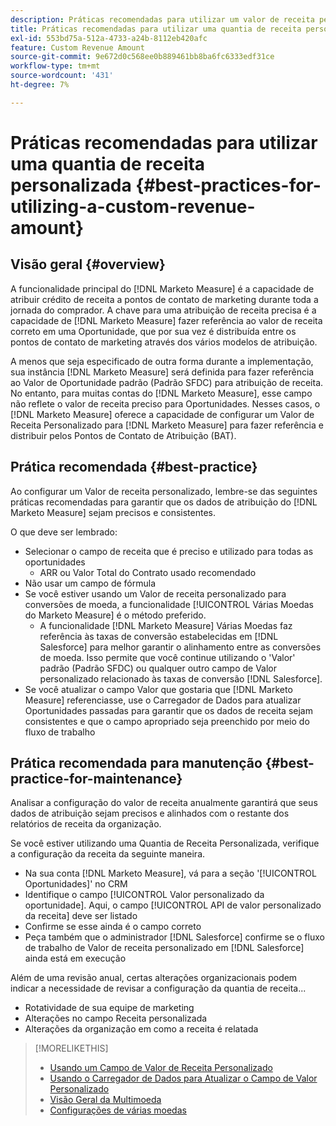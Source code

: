 ```yaml
---
description: Práticas recomendadas para utilizar um valor de receita personalizado - [!DNL Marketo Measure]
title: Práticas recomendadas para utilizar uma quantia de receita personalizada
exl-id: 553bd75a-512a-4733-a24b-8112eb420afc
feature: Custom Revenue Amount
source-git-commit: 9e672d0c568ee0b889461bb8ba6fc6333edf31ce
workflow-type: tm+mt
source-wordcount: '431'
ht-degree: 7%

---
```


# Práticas recomendadas para utilizar uma quantia de receita personalizada {#best-practices-for-utilizing-a-custom-revenue-amount}

## Visão geral {#overview}

A funcionalidade principal do [!DNL Marketo Measure] é a capacidade de atribuir crédito de receita a pontos de contato de marketing durante toda a jornada do comprador. A chave para uma atribuição de receita precisa é a capacidade de [!DNL Marketo Measure] fazer referência ao valor de receita correto em uma Oportunidade, que por sua vez é distribuída entre os pontos de contato de marketing através dos vários modelos de atribuição.

A menos que seja especificado de outra forma durante a implementação, sua instância [!DNL Marketo Measure] será definida para fazer referência ao Valor de Oportunidade padrão (Padrão SFDC) para atribuição de receita. No entanto, para muitas contas do [!DNL Marketo Measure], esse campo não reflete o valor de receita preciso para Oportunidades. Nesses casos, o [!DNL Marketo Measure] oferece a capacidade de configurar um Valor de Receita Personalizado para [!DNL Marketo Measure] para fazer referência e distribuir pelos Pontos de Contato de Atribuição (BAT).

## Prática recomendada {#best-practice}

Ao configurar um Valor de receita personalizado, lembre-se das seguintes práticas recomendadas para garantir que os dados de atribuição do [!DNL Marketo Measure] sejam precisos e consistentes.

O que deve ser lembrado:

* Selecionar o campo de receita que é preciso e utilizado para todas as oportunidades
   * ARR ou Valor Total do Contrato usado recomendado
* Não usar um campo de fórmula
* Se você estiver usando um Valor de receita personalizado para conversões de moeda, a funcionalidade [!UICONTROL Várias Moedas do Marketo Measure] é o método preferido.
   * A funcionalidade [!DNL Marketo Measure] Várias Moedas faz referência às taxas de conversão estabelecidas em [!DNL Salesforce] para melhor garantir o alinhamento entre as conversões de moeda. Isso permite que você continue utilizando o &#39;Valor&#39; padrão (Padrão SFDC) ou qualquer outro campo de Valor personalizado relacionado às taxas de conversão [!DNL Salesforce].
* Se você atualizar o campo Valor que gostaria que [!DNL Marketo Measure] referenciasse, use o Carregador de Dados para atualizar Oportunidades passadas para garantir que os dados de receita sejam consistentes e que o campo apropriado seja preenchido por meio do fluxo de trabalho

## Prática recomendada para manutenção {#best-practice-for-maintenance}

Analisar a configuração do valor de receita anualmente garantirá que seus dados de atribuição sejam precisos e alinhados com o restante dos relatórios de receita da organização.

Se você estiver utilizando uma Quantia de Receita Personalizada, verifique a configuração da receita da seguinte maneira.

* Na sua conta [!DNL Marketo Measure], vá para a seção &#39;[!UICONTROL Oportunidades]&#39; no CRM
* Identifique o campo [!UICONTROL Valor personalizado da oportunidade]. Aqui, o campo [!UICONTROL API de valor personalizado da receita] deve ser listado
* Confirme se esse ainda é o campo correto
* Peça também que o administrador [!DNL Salesforce] confirme se o fluxo de trabalho de Valor de receita personalizado em [!DNL Salesforce] ainda está em execução

Além de uma revisão anual, certas alterações organizacionais podem indicar a necessidade de revisar a configuração da quantia de receita...

* Rotatividade de sua equipe de marketing
* Alterações no campo Receita personalizada
* Alterações da organização em como a receita é relatada

>[!MORELIKETHIS]
>
>* [Usando um Campo de Valor de Receita Personalizado](/help/advanced-marketo-measure-features/custom-revenue-amount/using-a-custom-revenue-amount-field.md)
>* [Usando o Carregador de Dados para Atualizar o Campo de Valor Personalizado](/help/advanced-marketo-measure-features/custom-revenue-amount/using-data-loader-to-update-marketo-measure-custom-amount-field.md)
>* [Visão Geral da Multimoeda](/help/advanced-marketo-measure-features/multi-currency/overview.md)
>* [Configurações de várias moedas](/help/advanced-marketo-measure-features/multi-currency/settings.md)
